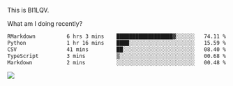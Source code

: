 This is BI1LQV.

What am I doing recently?

<!--START_SECTION:waka-->

```txt
RMarkdown          6 hrs 3 mins    ██████████████████▓░░░░░░   74.11 %
Python             1 hr 16 mins    ████░░░░░░░░░░░░░░░░░░░░░   15.59 %
CSV                41 mins         ██░░░░░░░░░░░░░░░░░░░░░░░   08.40 %
TypeScript         3 mins          ▒░░░░░░░░░░░░░░░░░░░░░░░░   00.68 %
Markdown           2 mins          ░░░░░░░░░░░░░░░░░░░░░░░░░   00.48 %
```

<!--END_SECTION:waka-->

<img src="https://github-readme-stats.vercel.app/api?username=bi1lqv&show_icons=true&count_private=true">
